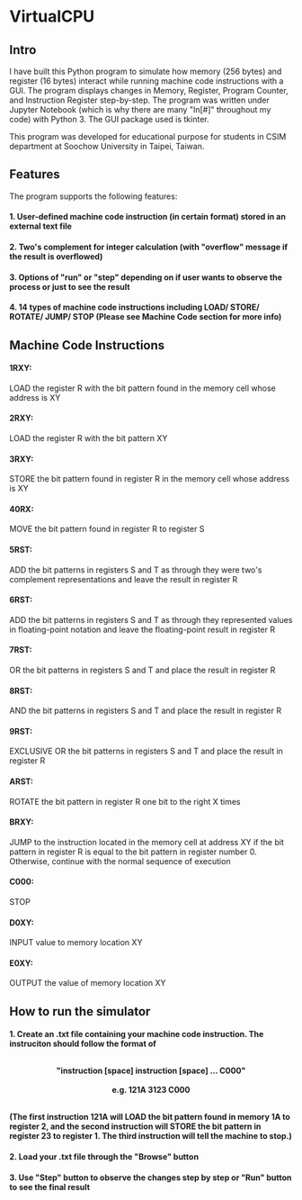 # VirtualCPU
## Intro
I have built this Python program to simulate how memory (256 bytes) and register (16 bytes) interact while running machine code instructions with a GUI. The program displays changes in Memory, Register, Program Counter, and Instruction Register step-by-step. The program was written under Jupyter Notebook (which is why there are many "In[#]" throughout my code) with Python 3. The GUI package used is tkinter.

This program was developed for educational purpose for students in CSIM department at Soochow University in Taipei, Taiwan. 

## Features
The program supports the following features:
#### 1. User-defined machine code instruction (in certain format) stored in an external text file
#### 2. Two's complement for integer calculation (with "overflow" message if the result is overflowed)
#### 3. Options of "run" or "step" depending on if user wants to observe the process or just to see the result
#### 4. 14 types of machine code instructions including LOAD/ STORE/ ROTATE/ JUMP/ STOP (Please see Machine Code section for more info)

## Machine Code Instructions
#### 1RXY: 
LOAD the register R with the bit pattern found in the memory cell whose address is XY
#### 2RXY: 
LOAD the register R with the bit pattern XY
#### 3RXY: 
STORE the bit pattern found in register R in the memory cell whose address is XY
#### 40RX: 
MOVE the bit pattern found in register R to register S
#### 5RST: 
ADD the bit patterns in registers S and T as through they were two's complement representations and leave the result in register R
#### 6RST: 
ADD the bit patterns in registers S and T as through they represented values in floating-point notation and leave the floating-point result in register R
#### 7RST: 
OR the bit patterns in registers S and T and place the result in register R
#### 8RST: 
AND the bit patterns in registers S and T and place the result in register R
#### 9RST: 
EXCLUSIVE OR the bit patterns in registers S and T and place the result in register R
#### ARST: 
ROTATE the bit pattern in register R one bit to the right X times
#### BRXY: 
JUMP to the instruction located in the memory cell at address XY if the bit pattern in register R is equal to the bit pattern in register number 0. Otherwise, continue with the normal sequence of execution
#### C000: 
STOP
#### D0XY: 
INPUT value to memory location XY
#### E0XY: 
OUTPUT the value of memory location XY

## How to run the simulator
#### 1. Create an .txt file containing your machine code instruction. The instruciton should follow the format of  <br> <br> <p align="center">  "instruction [space] instruction [space] ... C000"  <br> <br> e.g. 121A 3123 C000 </p> <br> (The first instruction 121A will LOAD the bit pattern found in memory 1A to register 2, and the second instruction will STORE the bit pattern in register 23 to register 1. The third instruction will tell the machine to stop.)
#### 2. Load your .txt file through the "Browse" button
#### 3. Use "Step" button to observe the changes step by step or "Run" button to see the final result
